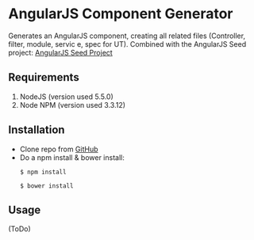 # AngularJS Component Generator
Generates an AngularJS component, creating all related files (Controller, filter, module, servic e, spec for UT). Combined with the AngularJS Seed project: [AngularJS Seed Project](https://github.com/TwisterMW/angular-fc-seedproject.git)

## Requirements
1. NodeJS (version used 5.5.0)
2. Node NPM (version used 3.3.12)

## Installation
- Clone repo from [GitHub](git@github.com:TwisterMW/angular-generator.git)
- Do a npm install & bower install:
	```
	$ npm install

	$ bower install
	```

## Usage
(ToDo)